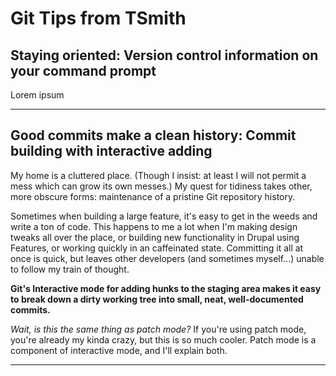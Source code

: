 # Git Tips from TSmith

## Staying oriented: Version control information on your command prompt

Lorem ipsum

--------------------------------------------------------------------------------

## Good commits make a clean history: Commit building with interactive adding

My home is a cluttered place. (Though I insist: at least I will not permit a
mess which can grow its own messes.) My quest for tidiness takes other, more
obscure forms: maintenance of a pristine Git repository history.

Sometimes when building a large feature, it's easy to get in the weeds and write
a ton of code. This happens to me a lot when I'm making design tweaks all over
the place, or building new functionality in Drupal using Features, or working
quickly in an caffeinated state. Committing it all at once is quick, but leaves
other developers (and sometimes myself...) unable to follow my train of thought.

**Git's Interactive mode for adding hunks to the staging area makes it easy to
break down a dirty working tree into small, neat, well-documented commits.**

_Wait, is this the same thing as patch mode?_ If you're using patch mode, you're
already my kinda crazy, but this is so much cooler. Patch mode is a component of
interactive mode, and I'll explain both.

--------------------------------------------------------------------------------